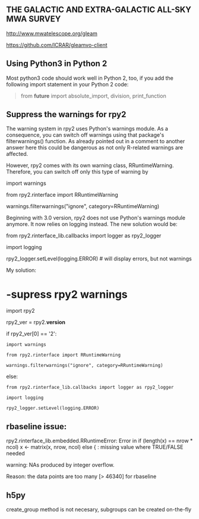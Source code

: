 THE GALACTIC AND EXTRA-GALACTIC ALL-SKY MWA SURVEY
------------------------------------------------

http://www.mwatelescope.org/gleam

https://github.com/ICRAR/gleamvo-client


Using Python3 in Python 2
---------------------

Most python3 code should work well in Python 2, too, if you add the following import statement in your Python 2 code:

> from __future__ import absolute_import, division, print_function


Suppress the warnings for rpy2
-----------------------------

The warning system in rpy2 uses Python's warnings module. As a consequence, you can switch off warnings using that package's filterwarnings() function. As already pointed out in a comment to another answer here this could be dangerous as not only R-related warnings are affected.

However, rpy2 comes with its own warning class, RRuntimeWarning. Therefore, you can switch off only this type of warning by

import warnings

from rpy2.rinterface import RRuntimeWarning

warnings.filterwarnings("ignore", category=RRuntimeWarning)


Beginning with 3.0 version, rpy2 does not use Python's warnings module anymore. It now relies on logging instead. The new solution would be:

from rpy2.rinterface_lib.callbacks import logger as rpy2_logger

import logging

rpy2_logger.setLevel(logging.ERROR)   # will display errors, but not warnings

My solution:

# -supress rpy2 warnings

import rpy2

rpy2_ver = rpy2.__version__

if rpy2_ver[0] == '2':

	import warnings

	from rpy2.rinterface import RRuntimeWarning

	warnings.filterwarnings("ignore", category=RRuntimeWarning)

else:

	from rpy2.rinterface_lib.callbacks import logger as rpy2_logger

	import logging

	rpy2_logger.setLevel(logging.ERROR)

rbaseline issue:
----------------
rpy2.rinterface_lib.embedded.RRuntimeError: Error in if (length(x) == nrow * ncol) x <- matrix(x, nrow, ncol) else { :   missing value where TRUE/FALSE needed

warning: NAs produced by integer overflow.

Reason:  the data points are too many [> 46340] for rbaseline


h5py
-----

create_group method is not necesary, subgroups can be created on-the-fly
